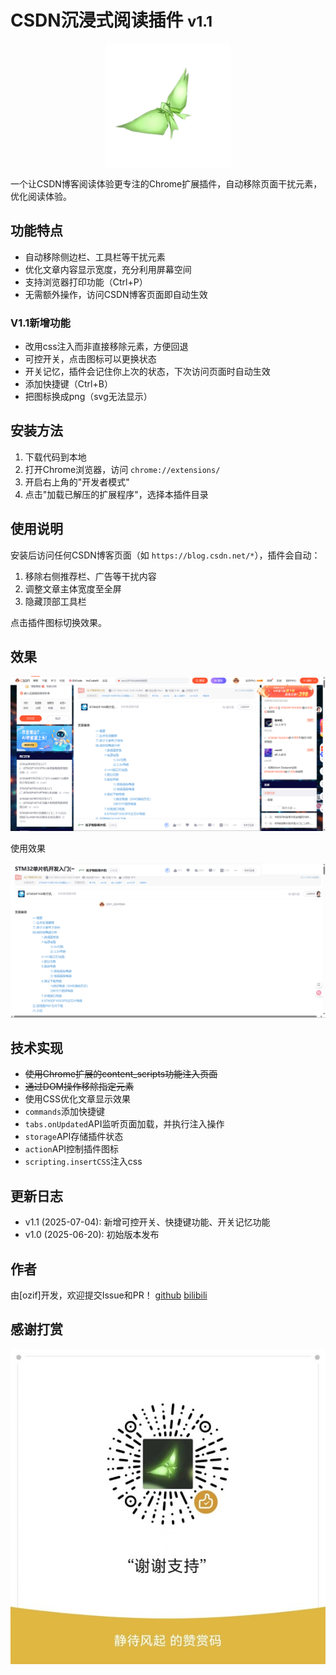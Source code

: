 # CSDN沉浸式阅读插件 <small>v1.1</small>

<img src="./image/icon.svg" width="200" height="200" style="display: block; margin: auto;">

一个让CSDN博客阅读体验更专注的Chrome扩展插件，自动移除页面干扰元素，优化阅读体验。

## 功能特点

- 自动移除侧边栏、工具栏等干扰元素
- 优化文章内容显示宽度，充分利用屏幕空间
- 支持浏览器打印功能（Ctrl+P）
- 无需额外操作，访问CSDN博客页面即自动生效

### V1.1新增功能

- 改用css注入而非直接移除元素，方便回退
- 可控开关，点击图标可以更换状态
- 开关记忆，插件会记住你上次的状态，下次访问页面时自动生效
- 添加快捷键（Ctrl+B）
- 把图标换成png（svg无法显示）

## 安装方法

1. 下载代码到本地
2. 打开Chrome浏览器，访问 `chrome://extensions/`
3. 开启右上角的"开发者模式"
4. 点击"加载已解压的扩展程序"，选择本插件目录

## 使用说明

安装后访问任何CSDN博客页面（如 `https://blog.csdn.net/*`），插件会自动：

1. 移除右侧推荐栏、广告等干扰内容
2. 调整文章主体宽度至全屏
3. 隐藏顶部工具栏

点击插件图标切换效果。

## 效果
![原图](./image/原来.png)

使用效果

![效果](./image/效果.png)


## 技术实现

- <del>使用Chrome扩展的content_scripts功能注入页面</del>
- <del>通过DOM操作移除指定元素</del>
- 使用CSS优化文章显示效果
- `commands`添加快捷键
- `tabs.onUpdated`API监听页面加载，并执行注入操作
- `storage`API存储插件状态
- `action`API控制插件图标
- `scripting.insertCSS`注入css

## 更新日志

- v1.1 (2025-07-04): 新增可控开关、快捷键功能、开关记忆功能
- v1.0 (2025-06-20): 初始版本发布

## 作者

由[ozif]开发，欢迎提交Issue和PR！
[github](https://github.com/ozif)
[bilibili](https://space.bilibili.com/646734220?spm_id_from=333.1007.0.0)

## 感谢打赏
![感谢打赏](./image/图片1.jpg)
